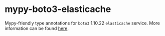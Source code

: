 # mypy-boto3-elasticache

Mypy-friendly type annotations for `boto3` 1.10.22 `elasticache` service.
More information can be found [here](https://github.com/vemel/mypy_boto3).